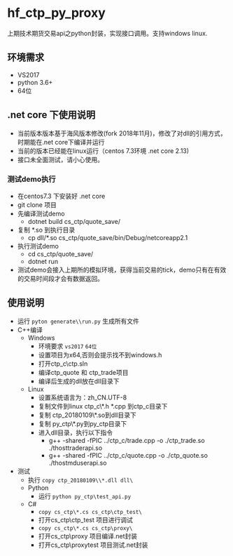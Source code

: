 # hf_ctp_py_proxy
上期技术期货交易api之python封装，实现接口调用。支持windows linux.

## 环境需求
* VS2017
* python 3.6+
* 64位

## .net core 下使用说明
* 当前版本版本基于海风版本修改(fork 2018年11月)，修改了对dll的引用方式，时期能在.net core下编译并运行
* 当前的版本已经能在linux运行（centos 7.3环境 .net core 2.13)
* 接口未全面测试，请小心使用。

### 测试demo执行
* 在centos7.3 下安装好 .net core
* git clone 项目
* 先编译测试demo
    * dotnet build cs_ctp/quote_save/
* 复制 *.so 到执行目录
    * cp dll/*.so cs_ctp/quote_save/bin/Debug/netcoreapp2.1
* 执行测试demo
    * cd cs_ctp/quote_save/
    * dotnet run
* 测试demo会接入上期所的模拟环境，获得当前交易的tick，demo只有在有效的交易时间段才会有数据返回。

## 使用说明
* 运行 `pyton generate\\run.py` 生成所有文件
* C++编译
    * Windows
        * 环境要求 `vs2017` `64位`
        * 设置项目为x64,否则会提示找不到windows.h
        * 打开ctp_c\\ctp.sln
        * 编译ctp_quote 和 ctp_trade项目
        * 编译后生成的dll放在dll目录下
    * Linux
        * 设置系统语言为：zh_CN.UTF-8
        * 复制文件到linux ctp_c\\*.h *.cpp 到ctp_c目录下
        * 复制 ctp_20180109\\*.so到dll目录下
        * 复制 py_ctp\\*.py到py_ctp目录下
        * 进入dll目录，执行以下指令
            * g++ -shared -fPIC ../ctp_c/trade.cpp -o ./ctp_trade.so ./thosttraderapi.so
            * g++ -shared -fPIC ../ctp_c/quote.cpp -o ./ctp_quote.so ./thostmduserapi.so
* 测试
    * 执行 `copy ctp_20180109\\*.dll dll\`
    * Python
        * 运行 `python py_ctp\test_api.py`
    * C#
        * `copy cs_ctp\*.cs cs_ctp\ctp_test\`
        * 打开cs_ctp\ctp_test 项目进行调试
        * `copy cs_ctp\*.cs cs_ctp\proxy\`
        * 打开cs_ctp\proxy 项目编译.net封装
        * 打开cs_ctp\proxytest 项目测试.net封装




